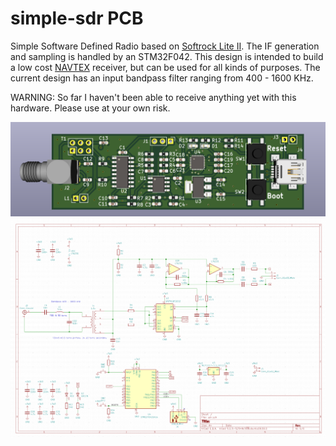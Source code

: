 # simple-sdr PCB
Simple Software Defined Radio based on [Softrock Lite II](http://wb5rvz.org/softrock_lite_ii/index/projectId=8). The IF generation and sampling is handled by an STM32F042. This design is intended to build a low cost [NAVTEX](https://en.wikipedia.org/wiki/NAVTEX) receiver, but can be used for all kinds of purposes. The current design has an input bandpass filter ranging from 400 - 1600 KHz.

WARNING: So far I haven't been able to receive anything yet with this hardware. Please use at your own risk.

![](sdr.png)
![](sdr_sch.png)
